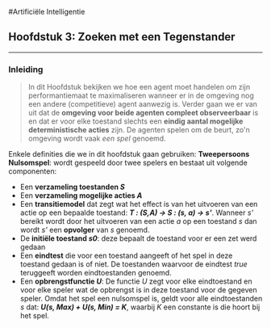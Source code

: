#Artificiële Intelligentie
## Hoofdstuk 3: Zoeken met een Tegenstander
---
### Inleiding
> In dit Hoofdstuk bekijken we hoe een agent moet handelen om zijn performantiemaat te maximaliseren wanneer er in de omgeving nog een andere (competitieve) agent aanwezig is. Verder gaan we er van uit dat de **omgeving voor beide agenten compleet observeerbaar** is en dat er voor elke toestand slechts een **eindig aantal mogelijke deterministische acties** zijn. De agenten spelen om de beurt, zo'n omgeving wordt vaak *een spel* genoemd.

Enkele definities die we in dit hoofdstuk gaan gebruiken:
**Tweepersoons Nulsomspel**: wordt gespeeld door twee spelers en bestaat uit volgende componenten:
*  Een **verzameling toestanden _S_**
*  Een **verzameling mogelijke acties _A_**
* Een **transitiemodel** dat zegt wat het effect is van het uitvoeren van een actie op een bepaalde toestand:  **_T : (S,A) -> S : (s, a) -> s'_**.  Wanneer *s'* bereikt wordt door het uitvoeren van een actie *a* op een toestand *s* dan wordt *s'* een **opvolger** van *s* genoemd.
* De **initiële toestand _s0_**: deze bepaalt de toestand voor er een zet werd gedaan
* Een **eindtest** die voor een toestand aangeeft of het spel in deze toestand gedaan is of niet. De toestanden waarvoor de eindtest *true* teruggeeft worden eindtoestanden genoemd.
* Een **opbrengstfunctie _U_**: De functie *U* zegt voor elke eindtoestand en voor elke speler wat de opbrengst is in deze toestand voor de gegeven speler. Omdat het spel een nulsomspel is, geldt voor alle eindtoestanden *s* dat: **_U(s, Max) + U(s, Min) = K_**, waarbij *K* een constante is die hoort bij het spel. 
